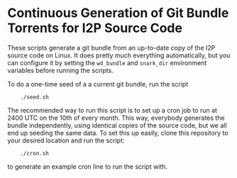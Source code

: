 Continuous Generation of Git Bundle Torrents for I2P Source Code
================================================================

These scripts generate a git bundle from an up-to-date copy of the
I2P source code on Linux. It does pretty much everything
automatically, but you can configure it by setting the `wd_bundle`
and `snark_dir` environment variables before running the scripts.

To do a one-time seed of a a current git bundle, run the script

        ./seed.sh

The recommended way to run this script is to set up a cron job to
run at 2400 UTC on the 10th of every month. This way, everybody
generates the bundle independently, using identical copies of
the source code, but we all end up seeding the same data. To set
this up easily, clone this repository to your desired location
and run the script:

        ./cron.sh

to generate an example cron line to run the script with.
